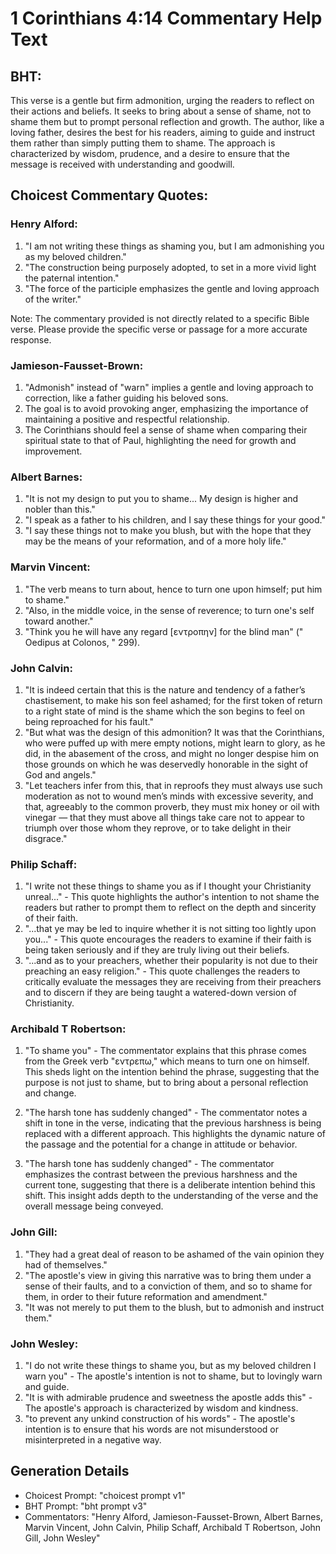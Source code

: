 # 1 Corinthians 4:14 Commentary Help Text

## BHT:
This verse is a gentle but firm admonition, urging the readers to reflect on their actions and beliefs. It seeks to bring about a sense of shame, not to shame them but to prompt personal reflection and growth. The author, like a loving father, desires the best for his readers, aiming to guide and instruct them rather than simply putting them to shame. The approach is characterized by wisdom, prudence, and a desire to ensure that the message is received with understanding and goodwill.

## Choicest Commentary Quotes:
### Henry Alford:
1. "I am not writing these things as shaming you, but I am admonishing you as my beloved children."
2. "The construction being purposely adopted, to set in a more vivid light the paternal intention."
3. "The force of the participle emphasizes the gentle and loving approach of the writer."

Note: The commentary provided is not directly related to a specific Bible verse. Please provide the specific verse or passage for a more accurate response.

### Jamieson-Fausset-Brown:
1. "Admonish" instead of "warn" implies a gentle and loving approach to correction, like a father guiding his beloved sons.
2. The goal is to avoid provoking anger, emphasizing the importance of maintaining a positive and respectful relationship.
3. The Corinthians should feel a sense of shame when comparing their spiritual state to that of Paul, highlighting the need for growth and improvement.

### Albert Barnes:
1. "It is not my design to put you to shame... My design is higher and nobler than this."
2. "I speak as a father to his children, and I say these things for your good."
3. "I say these things not to make you blush, but with the hope that they may be the means of your reformation, and of a more holy life."

### Marvin Vincent:
1. "The verb means to turn about, hence to turn one upon himself; put him to shame."
2. "Also, in the middle voice, in the sense of reverence; to turn one's self toward another."
3. "Think you he will have any regard [εντροπην] for the blind man" (" Oedipus at Colonos, " 299).

### John Calvin:
1. "It is indeed certain that this is the nature and tendency of a father’s chastisement, to make his son feel ashamed; for the first token of return to a right state of mind is the shame which the son begins to feel on being reproached for his fault."
2. "But what was the design of this admonition? It was that the Corinthians, who were puffed up with mere empty notions, might learn to glory, as he did, in the abasement of the cross, and might no longer despise him on those grounds on which he was deservedly honorable in the sight of God and angels."
3. "Let teachers infer from this, that in reproofs they must always use such moderation as not to wound men’s minds with excessive severity, and that, agreeably to the common proverb, they must mix honey or oil with vinegar — that they must above all things take care not to appear to triumph over those whom they reprove, or to take delight in their disgrace."

### Philip Schaff:
1. "I write not these things to shame you as if I thought your Christianity unreal..." - This quote highlights the author's intention to not shame the readers but rather to prompt them to reflect on the depth and sincerity of their faith.
2. "...that ye may be led to inquire whether it is not sitting too lightly upon you..." - This quote encourages the readers to examine if their faith is being taken seriously and if they are truly living out their beliefs.
3. "...and as to your preachers, whether their popularity is not due to their preaching an easy religion." - This quote challenges the readers to critically evaluate the messages they are receiving from their preachers and to discern if they are being taught a watered-down version of Christianity.

### Archibald T Robertson:
1. "To shame you" - The commentator explains that this phrase comes from the Greek verb "εντρεπω," which means to turn one on himself. This sheds light on the intention behind the phrase, suggesting that the purpose is not just to shame, but to bring about a personal reflection and change.

2. "The harsh tone has suddenly changed" - The commentator notes a shift in tone in the verse, indicating that the previous harshness is being replaced with a different approach. This highlights the dynamic nature of the passage and the potential for a change in attitude or behavior.

3. "The harsh tone has suddenly changed" - The commentator emphasizes the contrast between the previous harshness and the current tone, suggesting that there is a deliberate intention behind this shift. This insight adds depth to the understanding of the verse and the overall message being conveyed.

### John Gill:
1. "They had a great deal of reason to be ashamed of the vain opinion they had of themselves."
2. "The apostle's view in giving this narrative was to bring them under a sense of their faults, and to a conviction of them, and so to shame for them, in order to their future reformation and amendment."
3. "It was not merely to put them to the blush, but to admonish and instruct them."

### John Wesley:
1. "I do not write these things to shame you, but as my beloved children I warn you" - The apostle's intention is not to shame, but to lovingly warn and guide.
2. "It is with admirable prudence and sweetness the apostle adds this" - The apostle's approach is characterized by wisdom and kindness.
3. "to prevent any unkind construction of his words" - The apostle's intention is to ensure that his words are not misunderstood or misinterpreted in a negative way.


## Generation Details
- Choicest Prompt: "choicest prompt v1"
- BHT Prompt: "bht prompt v3"
- Commentators: "Henry Alford, Jamieson-Fausset-Brown, Albert Barnes, Marvin Vincent, John Calvin, Philip Schaff, Archibald T Robertson, John Gill, John Wesley"
